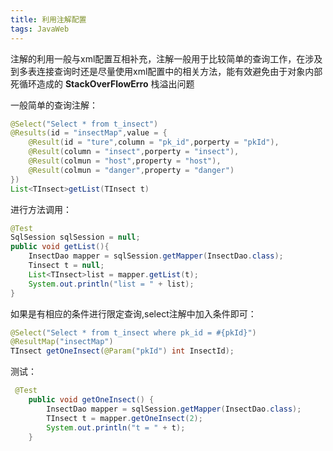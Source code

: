 ```yaml
---
title: 利用注解配置
tags: JavaWeb
---
```


注解的利用一般与xml配置互相补充，注解一般用于比较简单的查询工作，在涉及到多表连接查询时还是尽量使用xml配置中的相关方法，能有效避免由于对象内部死循环造成的 **StackOverFlowErro** 栈溢出问题

一般简单的查询注解：

```java
@Select("Select * from t_insect")
@Results(id = "insectMap",value = {
    @Result(id = "ture",column = "pk_id",porperty = "pkId"),
    @Result(column = "insect",porperty = "insect"),
    @Result(colmun = "host",property = "host"),
    @Result(colmun = "danger",property = "danger")
})
List<TInsect>getList(TInsect t)
```

进行方法调用：

```java
@Test
SqlSession sqlSession = null;
public void getList(){
    InsectDao mapper = sqlSession.getMapper(InsectDao.class);
    Tinsect t = null;
    List<TInsect>list = mapper.getList(t);
    System.out.println("list = " + list);
}
```

如果是有相应的条件进行限定查询,select注解中加入条件即可：

```java
@Select("Select * from t_insect where pk_id = #{pkId}")
@ResultMap("insectMap")
TInsect getOneInsect(@Param("pkId") int InsectId);
```

测试：

```java
 @Test
    public void getOneInsect() {
        InsectDao mapper = sqlSession.getMapper(InsectDao.class);
        TInsect t = mapper.getOneInsect(2);
        System.out.println("t = " + t);
    }
```



